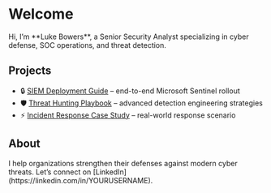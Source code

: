 <link rel="stylesheet" href="{{ '/assets/css/style.css' | relative_url }}">
<link rel="stylesheet" href="https://unpkg.com/aos@2.3.1/dist/aos.css"/>
<div id="particles-js"></div>

# Welcome

<div data-aos="fade-down">
Hi, I’m **Luke Bowers**, a Senior Security Analyst specializing in cyber defense, SOC operations, and threat detection.
</div>

## Projects

- <span data-aos="zoom-in">🔒 [SIEM Deployment Guide](#) – end-to-end Microsoft Sentinel rollout</span>  
- <span data-aos="zoom-in">🛡️ [Threat Hunting Playbook](#) – advanced detection engineering strategies</span>  
- <span data-aos="zoom-in">⚡ [Incident Response Case Study](#) – real-world response scenario</span>

## About
<div data-aos="fade-up">
I help organizations strengthen their defenses against modern cyber threats.  
Let’s connect on [LinkedIn](https://linkedin.com/in/YOURUSERNAME).
</div>

<script src="https://unpkg.com/aos@2.3.1/dist/aos.js"></script>
<script>
  AOS.init();
  <script src="https://cdn.jsdelivr.net/particles.js/2.0.0/particles.min.js"></script>
<script>
  particlesJS.load('particles-js', 'assets/particles.json', function() {
    console.log('particles.js config loaded');
  });
</script>
